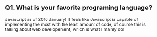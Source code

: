## Q1. What is your favorite programing language?
Javascript as of 2016 January! It feels like Javascript is capable of 
implementing the most with the least amount of code, of course this is talking 
about web developement, which is what I mainly do!
